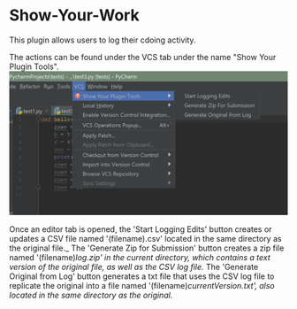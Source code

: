 # Show-Your-Work
This plugin allows users to log their cdoing activity.

The actions can be found under the VCS tab under the name "Show Your Plugin Tools". 
![Screenshot of IDE with plugin installed](locationOfPluginTools.png)

Once an editor tab is opened, the 'Start Logging Edits' button creates or updates a CSV file named '(filename).csv' located in the same directory as the original file._
The 'Generate Zip for Submission' button creates a zip file named '(filename)_log.zip' in the current directory, which contains a text version of the original file, as well as the CSV log file._
The 'Generate Original from Log' button generates a txt file that uses the CSV log file to replicate the original into a file named '(filename)_currentVersion.txt', also located in the same directory as the original._



